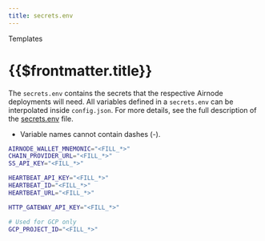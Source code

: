 ```yaml
---
title: secrets.env
---
```


<TitleSpan>Templates</TitleSpan>

# {{$frontmatter.title}}

<VersionWarning/>

The `secrets.env` contains the secrets that the respective Airnode deployments will need. All variables defined in a `secrets.env` can be interpolated inside `config.json`. For more details, see the full description of the [secrets.env](../deployment-files/secrets-env.md) file.

- Variable names cannot contain dashes (-).

```sh
AIRNODE_WALLET_MNEMONIC="<FILL_*>"
CHAIN_PROVIDER_URL="<FILL_*>"
SS_API_KEY="<FILL_*>"

HEARTBEAT_API_KEY="<FILL_*>"
HEARTBEAT_ID="<FILL_*>"
HEARTBEAT_URL="<FILL_*>"

HTTP_GATEWAY_API_KEY="<FILL_*>"

# Used for GCP only
GCP_PROJECT_ID="<FILL_*>"
```
